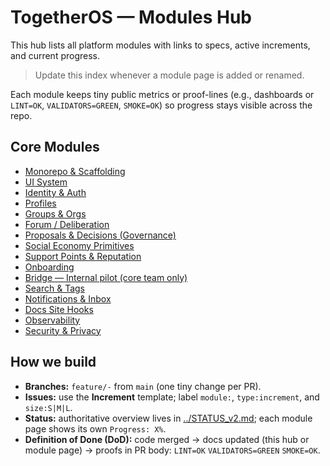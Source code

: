 # TogetherOS — Modules Hub
This hub lists all platform modules with links to specs, active increments, and current progress.
> Update this index whenever a module page is added or renamed.

Each module keeps tiny public metrics or proof-lines (e.g., dashboards or `LINT=OK`, `VALIDATORS=GREEN`, `SMOKE=OK`) so progress stays visible across the repo.

## Core Modules
- [Monorepo & Scaffolding](./scaffold.md)
- [UI System](./ui.md)
- [Identity & Auth](./auth.md)
- [Profiles](./profiles.md)
- [Groups & Orgs](./groups.md)
- [Forum / Deliberation](./forum.md)
- [Proposals & Decisions (Governance)](./governance.md)
- [Social Economy Primitives](./social-economy.md)
- [Support Points & Reputation](./reputation.md)
- [Onboarding](./onboarding.md)
- [Bridge — Internal pilot (core team only)](./bridge/landing-pilot.md)
- [Search & Tags](./search.md)
- [Notifications & Inbox](./notifications.md)
- [Docs Site Hooks](./docs-hooks.md)
- [Observability](./observability.md)
- [Security & Privacy](./security.md)

## How we build
- **Branches:** `feature/-` from `main` (one tiny change per PR).
- **Issues:** use the **Increment** template; label `module:`, `type:increment`, and `size:S|M|L`.
- **Status:** authoritative overview lives in [../STATUS_v2.md](../STATUS_v2.md); each module page shows its own `Progress: X%`.
- **Definition of Done (DoD):** code merged → docs updated (this hub or module page) → proofs in PR body: `LINT=OK` `VALIDATORS=GREEN` `SMOKE=OK`.

